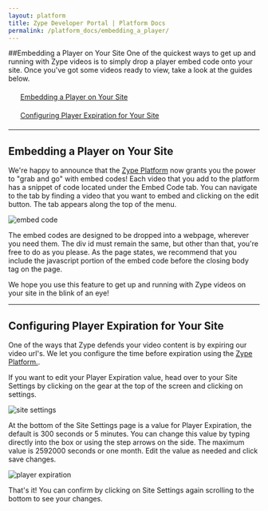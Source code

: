 ```yaml
---
layout: platform
title: Zype Developer Portal | Platform Docs
permalink: /platform_docs/embedding_a_player/
---
```

##Embedding a Player on Your Site
One of the quickest ways to get up and running with Zype videos is to simply drop a player embed code onto your site. Once you've got some videos ready to view, take a look at the guides below.

<div style="width: 100%;">
  <div style="margin: 20px;"><span class="fa fa-file-text" style="margin-right: 4px;"></span>
    <a href="#1">
    Embedding a Player on Your Site</a>
  </div>
  <div style="margin: 20px;"><span class="fa fa-file-text" style="margin-right: 4px;"></span>
  <a href="#2">
  Configuring Player Expiration for Your Site</a>
  </div>
</div>

<hr id="1">

## Embedding a Player on Your Site
We're happy to announce that the [Zype Platform](http://admin.zype.com) now grants you the power to "grab and go" with embed codes! Each video that you add to the platform has a snippet of code located under the Embed Code tab. You can navigate to the tab by finding a video that you want to embed and clicking on the edit button. The tab appears along the top of the menu.

![embed code](http://i.imgur.com/V3LoUYw.png)

The embed codes are designed to be dropped into a webpage, wherever you need them. The div id must remain the same, but other than that, you're free to do as you please. As the page states, we recommend that you include the javascript portion of the embed code before the closing body tag on the page.

We hope you use this feature to get up and running with Zype videos on your site in the blink of an eye!

<hr id="2">

## Configuring Player Expiration for Your Site

One of the ways that Zype defends your video content is by expiring our video url's. We let you configure the time before expiration using the [Zype Platform.](http://admin.zype.com).

If you want to edit your Player Expiration value, head over to your Site Settings by clicking on the gear at the top of the screen and clicking on settings.

![site settings](http://i.imgur.com/Ed3emek.png)

At the bottom of the Site Settings page is a value for Player Expiration, the default is 300 seconds or 5 minutes. You can change this value by typing directly into the box or using the step arrows on the side. The maximum value is 2592000 seconds or one month. Edit the value as needed and click save changes.  

![player expiration](http://i.imgur.com/R8EIEXm.png)

That's it! You can confirm by clicking on Site Settings again scrolling to the bottom to see your changes.
